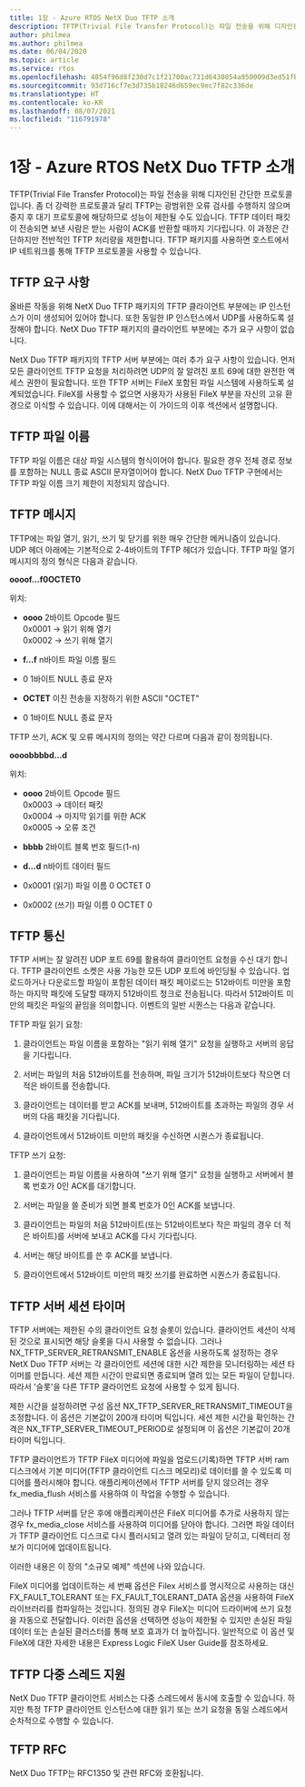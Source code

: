 ```yaml
---
title: 1장 - Azure RTOS NetX Duo TFTP 소개
description: TFTP(Trivial File Transfer Protocol)는 파일 전송을 위해 디자인된 간단한 프로토콜입니다.
author: philmea
ms.author: philmea
ms.date: 06/04/2020
ms.topic: article
ms.service: rtos
ms.openlocfilehash: 4854f96d8f230d7c1f21700ac731d6430854a950009d3ed51fbf90d37885f255
ms.sourcegitcommit: 93d716cf7e3d735b18246d659ec9ec7f82c336de
ms.translationtype: HT
ms.contentlocale: ko-KR
ms.lasthandoff: 08/07/2021
ms.locfileid: "116791978"
---
```

# <a name="chapter-1---introduction-to-azure-rtos-netx-duo-tftp"></a>1장 - Azure RTOS NetX Duo TFTP 소개 

TFTP(Trivial File Transfer Protocol)는 파일 전송을 위해 디자인된 간단한 프로토콜입니다. 좀 더 강력한 프로토콜과 달리 TFTP는 광범위한 오류 검사를 수행하지 않으며 중지 후 대기 프로토콜에 해당하므로 성능이 제한될 수도 있습니다. TFTP 데이터 패킷이 전송되면 보낸 사람은 받는 사람이 ACK를 반환할 때까지 기다립니다. 이 과정은 간단하지만 전반적인 TFTP 처리량을 제한합니다. TFTP 패키지를 사용하면 호스트에서 IP 네트워크를 통해 TFTP 프로토콜을 사용할 수 있습니다.

## <a name="tftp-requirements"></a>TFTP 요구 사항

올바른 작동을 위해 NetX Duo TFTP 패키지의 TFTP 클라이언트 부분에는 IP 인스턴스가 이미 생성되어 있어야 합니다. 또한 동일한 IP 인스턴스에서 UDP를 사용하도록 설정해야 합니다. NetX Duo TFTP 패키지의 클라이언트 부분에는 추가 요구 사항이 없습니다.

NetX Duo TFTP 패키지의 TFTP 서버 부분에는 여러 추가 요구 사항이 있습니다. 먼저 모든 클라이언트 TFTP 요청을 처리하려면 UDP의 잘 알려진 포트 69에 대한 완전한 액세스 권한이 필요합니다. 또한 TFTP 서버는 FileX 포함된 파일 시스템에 사용하도록 설계되었습니다. FileX를 사용할 수 없으면 사용자가 사용된 FileX 부분을 자신의 고유 환경으로 이식할 수 있습니다. 이에 대해서는 이 가이드의 이후 섹션에서 설명합니다.

## <a name="tftp-file-names"></a>TFTP 파일 이름 

TFTP 파일 이름은 대상 파일 시스템의 형식이어야 합니다. 필요한 경우 전체 경로 정보를 포함하는 NULL 종료 ASCII 문자열이어야 합니다. NetX Duo TFTP 구현에서는 TFTP 파일 이름 크기 제한이 지정되지 않습니다.

## <a name="tftp-messages"></a>TFTP 메시지

TFTP에는 파일 열기, 읽기, 쓰기 및 닫기를 위한 매우 간단한 메커니즘이 있습니다. UDP 헤더 아래에는 기본적으로 2-4바이트의 TFTP 헤더가 있습니다. TFTP 파일 열기 메시지의 정의 형식은 다음과 같습니다.

**oooof…f0OCTET0**

위치:

- **oooo** 2바이트 Opcode 필드  
0x0001 -> 읽기 위해 열기  
0x0002 -> 쓰기 위해 열기

- **f…f** n바이트 파일 이름 필드

- 0  1바이트 NULL 종료 문자

- **OCTET** 이진 전송을 지정하기 위한 ASCII "OCTET"

- 0  1바이트 NULL 종료 문자

TFTP 쓰기, ACK 및 오류 메시지의 정의는 약간 다르며 다음과 같이 정의됩니다.

**oooobbbbd…d**

위치:

- **oooo** 2바이트 Opcode 필드  
0x0003 -> 데이터 패킷  
0x0004 -> 마지막 읽기를 위한 ACK  
0x0005 -> 오류 조건  

- **bbbb** 2바이트 블록 번호 필드(1-n)

- **d…d** n바이트 데이터 필드


- 0x0001 (읽기) 파일 이름 0 OCTET 0

- 0x0002 (쓰기) 파일 이름 0 OCTET 0

## <a name="tftp-communication"></a>TFTP 통신

TFTP 서버는 잘 알려진 UDP 포트 69를 활용하여 클라이언트 요청을 수신 대기 합니다. TFTP 클라이언트 소켓은 사용 가능한 모든 UDP 포트에 바인딩될 수 있습니다. 업로드하거나 다운로드할 파일이 포함된 데이터 패킷 페이로드는 512바이트 미만을 포함하는 마지막 패킷에 도달할 때까지 512바이트 청크로 전송됩니다. 따라서 512바이트 미만의 패킷은 파일의 끝임을 의미합니다. 이벤트의 일반 시퀀스는 다음과 같습니다.

TFTP 파일 읽기 요청:

1.  클라이언트는 파일 이름을 포함하는 "읽기 위해 열기" 요청을 실행하고 서버의 응답을 기다립니다.

2.  서버는 파일의 처음 512바이트를 전송하며, 파일 크기가 512바이트보다 작으면 더 적은 바이트를 전송합니다.

3.  클라이언트는 데이터를 받고 ACK를 보내며, 512바이트를 초과하는 파일의 경우 서버의 다음 패킷을 기다립니다.

4.  클라이언트에서 512바이트 미만의 패킷을 수신하면 시퀀스가 종료됩니다.

TFTP 쓰기 요청:

1.  클라이언트는 파일 이름을 사용하여 "쓰기 위해 열기" 요청을 실행하고 서버에서 블록 번호가 0인 ACK를 대기합니다.

2.  서버는 파일을 쓸 준비가 되면 블록 번호가 0인 ACK를 보냅니다.

3.  클라이언트는 파일의 처음 512바이트(또는 512바이트보다 작은 파일의 경우 더 적은 바이트)를 서버에 보내고 ACK를 다시 기다립니다.

4.  서버는 해당 바이트를 쓴 후 ACK를 보냅니다.

5.  클라이언트에서 512바이트 미만의 패킷 쓰기를 완료하면 시퀀스가 종료됩니다.
 

## <a name="tftp-server-session-timer"></a>TFTP 서버 세션 타이머

TFTP 서버에는 제한된 수의 클라이언트 요청 슬롯이 있습니다. 클라이언트 세션이 삭제된 것으로 표시되면 해당 슬롯을 다시 사용할 수 없습니다. 그러나 NX_TFTP_SERVER_RETRANSMIT_ENABLE 옵션을 사용하도록 설정하는 경우 NetX Duo TFTP 서버는 각 클라이언트 세션에 대한 시간 제한을 모니터링하는 세션 타이머를 만듭니다. 세션 제한 시간이 만료되면 종료되며 열려 있는 모든 파일이 닫힙니다. 따라서 '슬롯'을 다른 TFTP 클라이언트 요청에 사용할 수 있게 됩니다.

제한 시간을 설정하려면 구성 옵션 NX_TFTP_SERVER_RETRANSMIT_TIMEOUT을 조정합니다. 이 옵션은 기본값이 200개 타이머 틱입니다. 세션 제한 시간을 확인하는 간격은 NX_TFTP_SERVER_TIMEOUT_PERIOD로 설정되며 이 옵션은 기본값이 20개 타이머 틱입니다.

TFTP 클라이언트가 TFTP FileX 미디어에 파일을 업로드(기록)하면 TFTP 서버 ram 디스크에서 기본 미디어(TFTP 클라이언트 디스크 메모리)로 데이터를 쓸 수 있도록 미디어를 플러시해야 합니다. 애플리케이션에서 TFTP 서버를 닫지 않으려는 경우 fx_media_flush 서비스를 사용하여 이 작업을 수행할 수 있습니다.

그러나 TFTP 서버를 닫은 후에 애플리케이션은 FileX 미디어를 추가로 사용하지 않는 경우 fx_media_close 서비스를 사용하여 미디어를 닫아야 합니다. 그러면 파일 데이터가 TFTP 클라이언트 디스크로 다시 플러시되고 열려 있는 파일이 닫히고, 디렉터리 정보가 미디어에 업데이트됩니다.

이러한 내용은 이 장의 "소규모 예제" 섹션에 나와 있습니다.

FileX 미디어를 업데이트하는 세 번째 옵션은 Filex 서비스를 명시적으로 사용하는 대신 FX_FAULT_TOLERANT 또는 FX_FAULT_TOLERANT_DATA 옵션을 사용하여 FileX 라이브러리를 컴파일하는 것입니다. 정의된 경우 FileX는 미디어 드라이버에 쓰기 요청을 자동으로 전달합니다. 이러한 옵션을 선택하면 성능이 제한될 수 있지만 손실된 파일 데이터 또는 손실된 클러스터를 통해 보호 효과가 더 높아집니다. 일반적으로 이 옵션 및 FileX에 대한 자세한 내용은 Express Logic FileX User Guide를 참조하세요.

## <a name="tftp-multi-thread-support"></a>TFTP 다중 스레드 지원

NetX Duo TFTP 클라이언트 서비스는 다중 스레드에서 동시에 호출할 수 있습니다. 하지만 특정 TFTP 클라이언트 인스턴스에 대한 읽기 또는 쓰기 요청을 동일 스레드에서 순차적으로 수행할 수 있습니다.

## <a name="tftp-rfcs"></a>TFTP RFC

NetX Duo TFTP는 RFC1350 및 관련 RFC와 호환됩니다.

